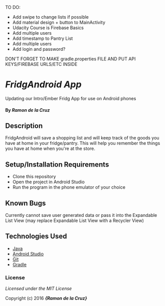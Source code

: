 TO DO:

* Add swipe to change lists if possible
* Add material design + button to MainActivity
* Udacity Course is Firebase Basics
* Add multiple users
* Add timestamp to Pantry List
* Add multiple users
* Add login and password?

DON'T FORGET TO MAKE gradle.properties FILE AND PUT API KEYS/FIREBASE URLS/ETC INSIDE

# _FridgAndroid App_
Updating our Intro/Ember Fridg App for use on Android phones

#### By _**Ramon de la Cruz**_

## Description

FridgAndroid will save a shopping list and will keep track of the goods you have at home in your fridge/pantry. This will help you remember the things you have at home when you're at the store. 

## Setup/Installation Requirements

* Clone this repository
* Open the project in Android Studio
* Run the program in the phone emulator of your choice


## Known Bugs

Currently cannot save user generated data or pass it into the Expandable List View (may replace Expandable List View with a Recycler View)

## Technologies Used

* [Java](https://java.com/en/download/)
* [Android Studio](http://developer.android.com/index.html)
* [Git](https://git-scm.com/)
* [Gradle](http://gradle.org/)

### License

*Licensed under the MIT License*

Copyright (c) 2016 **_{Ramon de la Cruz}_**

